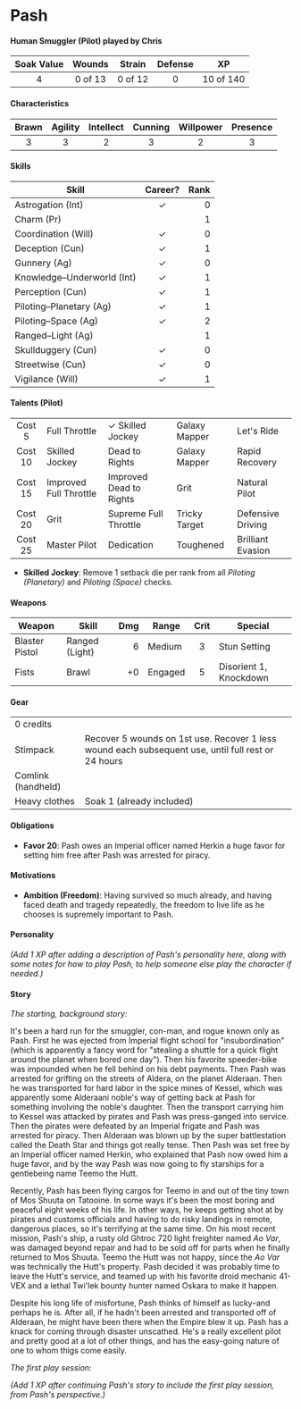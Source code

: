 # Pash

#### Human Smuggler (Pilot) played by Chris
| Soak Value | Wounds  | Strain  | Defense | XP        |
| :--------: | :-----: | :-----: | :-----: | :-------: |
| 4          | 0 of 13 | 0 of 12 | 0       | 10 of 140 |

#### Characteristics
| Brawn | Agility | Intellect | Cunning | Willpower | Presence |
| :---: | :-----: | :-------: | :-----: | :-------: | :------: |
| 3     | 3       | 2         | 3       | 2         | 3        |

#### Skills
| Skill                      | Career?        | Rank |
| -------------------------- | :------------: | ---: |
| Astrogation (Int)          | ✓              |  0   |
| Charm (Pr)                 |                |  1   |
| Coordination (Will)        | ✓              |  0   |
| Deception (Cun)            | ✓              |  1   |
| Gunnery (Ag)               | ✓              |  0   |
| Knowledge–Underworld (Int) | ✓              |  1   |
| Perception (Cun)           | ✓              |  1   |
| Piloting–Planetary (Ag)    | ✓              |  1   |
| Piloting–Space (Ag)        | ✓              |  2   |
| Ranged–Light (Ag)          |                |  1   |
| Skullduggery (Cun)         | ✓              |  0   |
| Streetwise (Cun)           | ✓              |  0   |
| Vigilance (Will)           | ✓              |  1   |

#### Talents (Pilot)
|         |                        |                         |                 |                   |
| :-----: | ---------------------- | ----------------------- | --------------- | ----------------- |
| Cost 5  | Full Throttle          | ✓ Skilled Jockey        | Galaxy Mapper   | Let's Ride        |
| Cost 10 | Skilled Jockey         | Dead to Rights          | Galaxy Mapper   | Rapid Recovery    |
| Cost 15 | Improved Full Throttle | Improved Dead to Rights | Grit            | Natural Pilot     |
| Cost 20 | Grit                   | Supreme Full Throttle   | Tricky Target   | Defensive Driving |
| Cost 25 | Master Pilot           | Dedication              | Toughened       | Brilliant Evasion |

- **Skilled Jockey**: Remove 1 setback die per rank from all _Piloting (Planetary)_ and _Piloting (Space)_ checks.

#### Weapons
| Weapon         | Skill          | Dmg | Range   | Crit | Special                |
| -------------- | -------------- | --: | ------- | :--: | ---------------------- |
| Blaster Pistol | Ranged (Light) |   6 | Medium  | 3    | Stun Setting           |
| Fists          | Brawl          |  +0 | Engaged | 5    | Disorient 1, Knockdown |

#### Gear
|                    |                                                                                                    |
| ------------------ | -------------------------------------------------------------------------------------------------- |
| 0 credits          |                                                                                                    |
| Stimpack           | Recover 5 wounds on 1st use. Recover 1 less wound each subsequent use, until full rest or 24 hours |
| Comlink (handheld) |                                                                                                    |
| Heavy clothes      | Soak 1 (already included)                                                                          ||

#### Obligations
- **Favor 20**: Pash owes an Imperial officer named Herkin a huge favor for setting him free after Pash was arrested for piracy.

#### Motivations
- **Ambition (Freedom)**: Having survived so much already, and having faced death and tragedy repeatedly, the freedom to live life as he chooses is supremely important to Pash.

#### Personality

_(Add 1 XP after adding a description of Pash's personality here, along with some notes for how to play Pash, to help someone else play the character if needed.)_

#### Story

_The starting, background story:_

It's been a hard run for the smuggler, con-man, and rogue known only as Pash. First he was ejected from Imperial flight school for "insubordination" (which is apparently a fancy word for "stealing a shuttle for a quick flight around the planet when bored one day"). Then his favorite speeder-bike was impounded when he fell behind on his debt payments. Then Pash was arrested for grifting on the streets of Aldera, on the planet Alderaan. Then he was transported for hard labor in the spice mines of Kessel, which was apparently some Alderaani noble's way of getting back at Pash for something involving the noble's daughter. Then the transport carrying him to Kessel was attacked by pirates and Pash was press-ganged into service. Then the pirates were defeated by an Imperial frigate and Pash was arrested for piracy. Then Alderaan was blown up by the super battlestation called the Death Star and things got really tense. Then Pash was set free by an Imperial officer named Herkin, who explained that Pash now owed him a huge favor, and by the way Pash was now going to fly starships for a gentlebeing name Teemo the Hutt.

Recently, Pash has been flying cargos for Teemo in and out of the tiny town of Mos Shuuta on Tatooine. In some ways it's been the most boring and peaceful eight weeks of his life. In other ways, he keeps getting shot at by pirates and customs officials and having to do risky landings in remote, dangerous places, so it's terrifying at the same time. On his most recent mission, Pash's ship, a rusty old Ghtroc 720 light freighter named _Ao Var_, was damaged beyond repair and had to be sold off for parts when he finally returned to Mos Shuuta. Teemo the Hutt was not happy, since the _Ao Var_ was technically the Hutt's property. Pash decided it was probably time to leave the Hutt's service, and teamed up with his favorite droid mechanic 41-VEX and a lethal Twi'lek bounty hunter named Oskara to make it happen.

Despite his long life of misfortune, Pash thinks of himself as lucky–and perhaps he is. After all, if he hadn't been arrested and transported off of Alderaan, he might have been there when the Empire blew it up. Pash has a knack for coming through disaster unscathed. He's a really excellent pilot and pretty good at a lot of other things, and has the easy-going nature of one to whom thigs come easily.

_The first play session:_

_(Add 1 XP after continuing Pash's story to include the first play session, from Pash's perspective.)_
